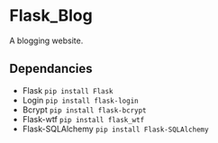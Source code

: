 # Flask_Blog
A blogging website.

## Dependancies
- Flask ```pip install Flask```
- Login ```pip install flask-login```
- Bcrypt ```pip install flask-bcrypt```
- Flask-wtf  ```pip install flask_wtf```
- Flask-SQLAlchemy ```pip install Flask-SQLAlchemy```

